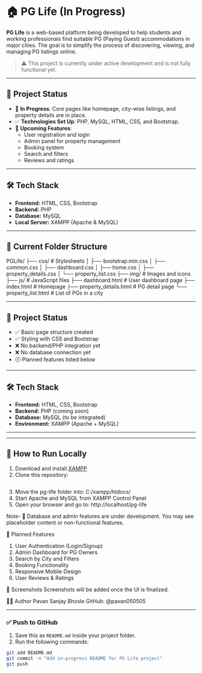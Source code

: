 # 🏠 PG Life (In Progress)

**PG Life** is a web-based platform being developed to help students and working professionals find suitable PG (Paying Guest) accommodations in major cities. The goal is to simplify the process of discovering, viewing, and managing PG listings online.

> ⚠️ This project is currently under active development and is not fully functional yet.

---

## 📌 Project Status

- 🔧 **In Progress**: Core pages like homepage, city-wise listings, and property details are in place.
- ✅ **Technologies Set Up**: PHP, MySQL, HTML, CSS, and Bootstrap.
- 🚧 **Upcoming Features**:
  - User registration and login
  - Admin panel for property management
  - Booking system
  - Search and filters
  - Reviews and ratings

---

## 🛠️ Tech Stack

- **Frontend:** HTML, CSS, Bootstrap
- **Backend:** PHP
- **Database:** MySQL
- **Local Server:** XAMPP (Apache & MySQL)

---

## 📂 Current Folder Structure


PGLife/
├── css/ # Stylesheets
│ ├── bootstrap.min.css
│ ├── common.css
│ ├── dashboard.css
│ ├── home.css
│ ├── property_details.css
│ └── property_list.css
├── img/ # Images and icons
├── js/ # JavaScript files
├── dashboard.html # User dashboard page
├── index.html # Homepage
├── property_details.html # PG detail page
└── property_list.html # List of PGs in a city

---

## 📌 Project Status

- ✅ Basic page structure created
- ✅ Styling with CSS and Bootstrap
- ❌ No backend/PHP integration yet
- ❌ No database connection yet
- 🕗 Planned features listed below

---

## 🛠️ Tech Stack

- **Frontend:** HTML, CSS, Bootstrap
- **Backend:** PHP (coming soon)
- **Database:** MySQL (to be integrated)
- **Environment:** XAMPP (Apache + MySQL)

---


---

## 🚀 How to Run Locally

1. Download and install [XAMPP](https://www.apachefriends.org/index.html)
2. Clone this repository:
   ```bash git clone https://github.com/pavan050505/pg-life.git
3. Move the pg-life folder into: C:/xampp/htdocs/
4. Start Apache and MySQL from XAMPP Control Panel
5. Open your browser and go to: http://localhost/pg-life
   
Note- 📌 Database and admin features are under development. You may see placeholder content or non-functional features.

📅 Planned Features
1. User Authentication (Login/Signup)
2. Admin Dashboard for PG Owners
3. Search by City and Filters
4. Booking Functionality
5. Responsive Mobile Design
6. User Reviews & Ratings

📸 Screenshots
Screenshots will be added once the UI is finalized.

🧑‍💻 Author
Pavan Sanjay Bhosle
GitHub: @pavan050505

---

### ✅ Push to GitHub

1. Save this as `README.md` inside your project folder.
2. Run the following commands:
```bash
git add README.md
git commit -m "Add in-progress README for PG Life project"
git push



